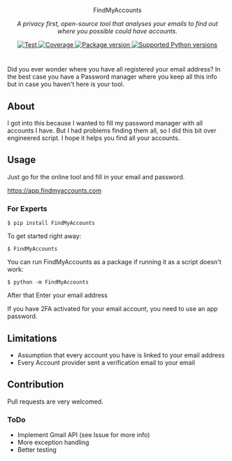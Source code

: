 <p align="center">
  FindMyAccounts
</p>
<p align="center">
    <em>A privacy first, open-source tool that analyses your emails to find out where you possible could have accounts.</em>
</p>
<p align="center">
<a href="https://github.com/H3nkl3r/FindMyAccounts/actions/workflows/test.yml" target="_blank">
    <img src="https://github.com/h3nkl3r/FindMyAccounts/actions/workflows/test.yml/badge.svg" alt="Test">
</a>
<a href="https://codecov.io/gh/h3nkl3r/FindMyAccounts" target="_blank">
    <img src="https://img.shields.io/codecov/c/github/h3nkl3r/FindMyAccounts?color=%2334D058" alt="Coverage">
</a>
<a href="https://pypi.org/project/FindMyAccounts" target="_blank">
    <img src="https://img.shields.io/pypi/v/FindMyAccounts?color=%2334D058&label=pypi%20package" alt="Package version">
</a>
<a href="https://pypi.org/project/FindMyAccounts" target="_blank">
    <img src="https://img.shields.io/pypi/pyversions/FindMyAccounts?color=%2334D058" alt="Supported Python versions">
</a>
</p>

#

Did you ever wonder where you have all registered your email address? In the best case you have a Password manager where
you keep all this info but in case you haven't here is your tool.

## About
I got into this because I wanted to fill my password manager with all accounts I have. 
But I had problems finding them all, so I did this bit over engineered script.
I hope it helps you find all your accounts.

## Usage

Just go for the online tool and fill in your email and password.

https://app.findmyaccounts.com

### For Experts
`$ pip install FindMyAccounts`

To get started right away:

`$ FindMyAccounts`

You can run FindMyAccounts as a package if running it as a script doesn't work:

`$ python -m FindMyAccounts`

After that Enter your email address

If you have 2FA activated for your email account, you need to use an app password.

## Limitations 
* Assumption that every account you have is linked to your email address
* Every Account provider sent a verification email to your email

## Contribution
Pull requests are very welcomed.
### ToDo
* Implement Gmail API (see Issue for more info)
* More exception handling
* Better testing
